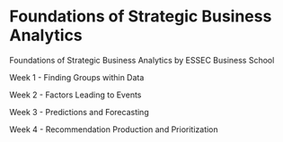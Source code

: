# Foundations of Strategic Business Analytics
Foundations of Strategic Business Analytics by ESSEC Business School


Week 1 - Finding Groups within Data

Week 2 - Factors Leading to Events

Week 3 - Predictions and Forecasting

Week 4 - Recommendation Production and Prioritization

